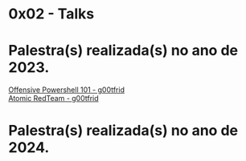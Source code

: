 # 0x02 - Talks

# Palestra(s) realizada(s) no ano de 2023.

<a href="/assets/Offensive Powershell 101 - g0ttfrid.pdf">Offensive Powershell 101 - g00tfrid</a>
<br>
<a href="/assets/Atomic RedTeam - g0ttfrid.pdf">Atomic RedTeam - g00tfrid</a>

# Palestra(s) realizada(s) no ano de 2024.
